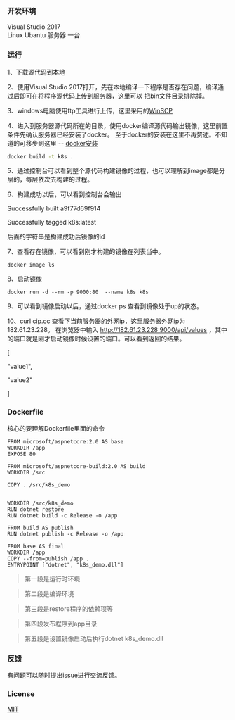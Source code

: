 ### 开发环境

Visual Studio 2017  
Linux Ubantu 服务器 一台

### 运行

1、下载源代码到本地

2、使用Visual Studio 2017打开，先在本地编译一下程序是否存在问题，编译通过后即可在将程序源代码上传到服务器，这里可以
  把bin文件目录排除掉。

3、windows电脑使用ftp工具进行上传，这里采用的[WinSCP](https://winscp.net/eng/download.php)

4、进入到服务器源代码所在的目录，使用docker编译源代码输出镜像，这里前置条件先确认服务器已经安装了docker。
至于docker的安装在这里不再赘述。不知道的可移步到这里 -- [docker安装](https://phoenixnap.com/kb/how-to-install-docker-on-ubuntu-18-04)

```bash
docker build -t k8s .

```

5、通过控制台可以看到整个源代码构建镜像的过程，也可以理解到image都是分层的，每层依次去构建的过程。

6、构建成功以后，可以看到控制台会输出

Successfully built a9f77d69f914

Successfully tagged k8s:latest

后面的字符串是构建成功后镜像的id

7、查看存在镜像，可以看到刚才构建的镜像在列表当中。

```
docker image ls

```
8、启动镜像
```
docker run -d --rm -p 9000:80  --name k8s k8s

```

9、可以看到镜像启动以后，通过docker ps 查看到镜像处于up的状态。

10、curl cip.cc 查看下当前服务器的外网ip，这里服务器外网ip为182.61.23.228。
在浏览器中输入 http://182.61.23.228:9000/api/values ，其中的端口就是刚才启动镜像时候设置的端口。可以看到返回的结果。

[

"value1",

"value2"

]



### Dockerfile 

核心的要理解Dockerfile里面的命令

```
FROM microsoft/aspnetcore:2.0 AS base
WORKDIR /app
EXPOSE 80

FROM microsoft/aspnetcore-build:2.0 AS build
WORKDIR /src

COPY . /src/k8s_demo


WORKDIR /src/k8s_demo
RUN dotnet restore
RUN dotnet build -c Release -o /app

FROM build AS publish
RUN dotnet publish -c Release -o /app

FROM base AS final
WORKDIR /app
COPY --from=publish /app .
ENTRYPOINT ["dotnet", "k8s_demo.dll"]

```

> 第一段是运行时环境

> 第二段是编译环境  

> 第三段是restore程序的依赖项等

> 第四段发布程序到app目录

> 第五段是设置镜像启动后执行dotnet k8s_demo.dll

### 反馈

有问题可以随时提出issue进行交流反馈。

### License
[MIT](https://choosealicense.com/licenses/mit/)